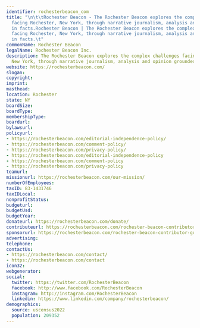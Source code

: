 ```yaml
---
identifier: rochesterbeacon_com
title: "\n\t\tRochester Beacon - The Rochester Beacon explores the complex challenges
  facing Rochester, New York, through narrative journalism, analysis and opinion grounded
  in facts.Rochester Beacon | The Rochester Beacon explores the complex challenges
  facing Rochester, New York, through narrative journalism, analysis and opinion grounded
  in facts.\t"
commonName: Rochester Beacon
legalName: Rochester Beacon Inc.
description: The Rochester Beacon explores the complex challenges facing Rochester,
  New York, through narrative journalism, analysis and opinion grounded in facts.
website: https://rochesterbeacon.com/
slogan:
copyright:
imprint:
masthead:
location: Rochester
state: NY
boardSize:
boardType:
membershipType:
boardurl:
bylawsurl:
policyurl:
- https://rochesterbeacon.com/editorial-independence-policy/
- https://rochesterbeacon.com/comment-policy/
- https://rochesterbeacon.com/privacy-policy/
- https://rochesterbeacon.com/editorial-independence-policy
- https://rochesterbeacon.com/comment-policy
- https://rochesterbeacon.com/privacy-policy
teamurl:
missionurl: https://rochesterbeacon.com/our-mission/
numberOfEmployees:
taxID: 83-1431746
taxIDLocal:
nonprofitStatus:
budgeturl:
budgetUsd:
budgetYear:
donateurl: https://rochesterbeacon.com/donate/
contributeurl: https://rochesterbeacon.com/rochester-beacon-contributor-guidelines/
sponsorurl: https://rochesterbeacon.com/rochester-beacon-contributor-guidelines/
advertising:
telephone:
contactUs:
- https://rochesterbeacon.com/contact/
- https://rochesterbeacon.com/contact
icon32:
webgenerator:
social:
  twitter: https://twitter.com/RochesterBeacon
  facebook: http://www.facebook.com/RochesterBeacon
  instagram: http://instagram.com/RochesterBeacon
  linkedin: https://www.linkedin.com/company/rochesterbeacon/
demographics:
  source: uscensus2022
  population: 209352
---
```

